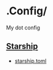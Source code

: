# .Config/

My dot config 


## [Starship](https://starship.rs)

- [starship.toml](./starship.toml)
